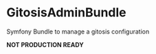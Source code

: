 GitosisAdminBundle
==================

Symfony Bundle to manage a gitosis configuration

**NOT PRODUCTION READY**

